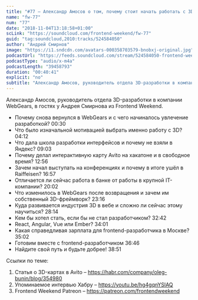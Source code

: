 ```yaml
---
title: "#77 – Александр Амосов о том, почему стоит начать работать с 3D в браузере"
name: "fw-77"
num: "77"
date: "2018-11-04T13:18:58+01:00"
scLink: "https://soundcloud.com/frontend-weekend/fw-77"
guid: "tag:soundcloud,2010:tracks/524584050"
author: "Андрей Смирнов"
image: "https://i1.sndcdn.com/avatars-000358703579-bnobxj-original.jpg"
podcastUrl: "https://feeds.soundcloud.com/stream/524584050-frontend-weekend-fw-77.m4a"
podcastType: "audio/x-m4a"
podcastLength: "39458793"
duration: "00:40:41"
explicit: "no"
subtitle: "Александр Амосов, руководитель отдела 3D-разработки в компании WebGears, в гостях у Андрея Смирнова из Frontend Weekend. "
---
```

Александр Амосов, руководитель отдела 3D-разработки в компании WebGears, в гостях у Андрея Смирнова из Frontend Weekend. 

- Почему снова вернулся в WebGears и с чего начиналось увлечение разработкой? 00:30
- Что было изначальной мотивацией выбрать именно работу с 3D? 04:12
- Что дала школа разработки интерфейсов и почему не взяли в Яндекс? 09:03
- Почему делал интерактивную карту Avito на хакатоне и в свободное время? 12:56
- Зачем начал выступать на конференциях и почему в итоге ушёл в Raiffeisen? 16:57
- Отличается ли сейчас работа в банке от работы в крупной IT-компании? 20:02
- Что изменилось в WebGears после возвращения и зачем им собственный 3D-фреймворк? 23:16
- Куда развивается индустрия 3D в вебе и сложно ли сейчас этому научиться? 28:14
- Кем бы хотел стать, если бы не стал разработчиком? 32:42
- React, Angular, Vue или Ember? 34:01
- Какая справедливая зарплата для frontend-разработчика в Москве? 35:02
- Готовим вместе с frontend-разработчиком 36:46
- Найдите свой путь и будьте добрее! 38:51

Ссылки по теме:
1) Статья о 3D-картах в Avito – https://habr.com/company/oleg-bunin/blog/354980
2) Упоминаемое интервью Хабру – https://youtu.be/hg4gqnYSlAQ
3) Frontend Weekend Patreon – https://patreon.com/frontendweekend